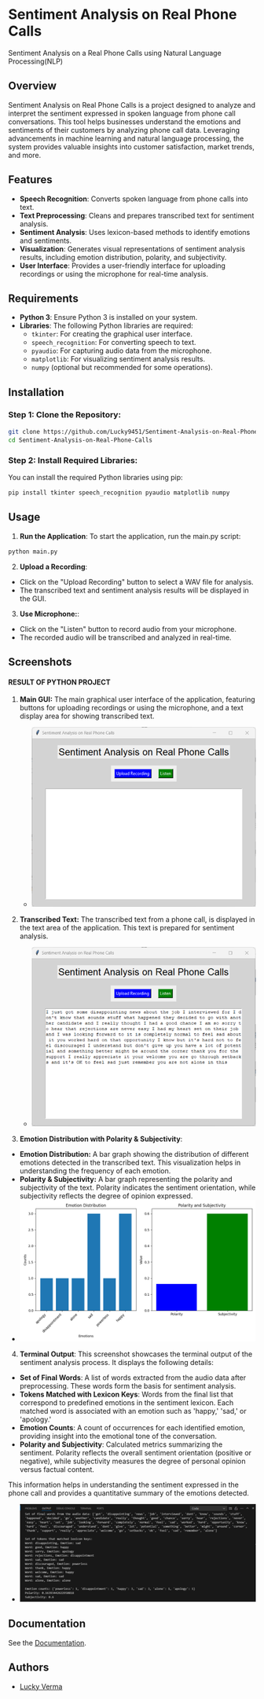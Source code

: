 
# Sentiment Analysis on Real Phone Calls

 Sentiment Analysis on a Real Phone Calls using Natural Language Processing(NLP)


## Overview
Sentiment Analysis on Real Phone Calls is a project designed to analyze and interpret the sentiment expressed in spoken language from phone call conversations. This tool helps businesses understand the emotions and sentiments of their customers by analyzing phone call data. Leveraging advancements in machine learning and natural language processing, the system provides valuable insights into customer satisfaction, market trends, and more.


## Features

- **Speech Recognition**: Converts spoken language from phone calls into text.
- **Text Preprocessing**: Cleans and prepares transcribed text for sentiment analysis.
- **Sentiment Analysis**: Uses lexicon-based methods to identify emotions and sentiments.
- **Visualization**: Generates visual representations of sentiment analysis results, including emotion distribution, polarity, and subjectivity.
- **User Interface**: Provides a user-friendly interface for uploading recordings or using the microphone for real-time analysis.


## Requirements

- **Python 3**: Ensure Python 3 is installed on your system.
- **Libraries**: The following Python libraries are required:
  - `tkinter`: For creating the graphical user interface.
  - `speech_recognition`: For converting speech to text.
  - `pyaudio`: For capturing audio data from the microphone.
  - `matplotlib`: For visualizing sentiment analysis results.
  - `numpy` (optional but recommended for some operations).
## Installation

### Step 1: Clone the Repository:

```bash
git clone https://github.com/Lucky9451/Sentiment-Analysis-on-Real-Phone-Calls.git
cd Sentiment-Analysis-on-Real-Phone-Calls
```

### Step 2: Install Required Libraries:

You can install the required Python libraries using pip:
```bash
pip install tkinter speech_recognition pyaudio matplotlib numpy
```
## Usage

1. **Run the Application**: 
To start the application, run the main.py script:
```bash
python main.py
```
2. **Upload a Recording**:
- Click on the "Upload Recording" button to select a WAV file for analysis.
- The transcribed text and sentiment analysis results will be displayed in the GUI.
3. **Use Microphone:**:
- Click on the "Listen" button to record audio from your microphone.
- The recorded audio will be transcribed and analyzed in real-time.
## Screenshots

#### RESULT OF PYTHON PROJECT

1. **Main GUI:** 
  The main graphical user interface of the application, featuring buttons for uploading recordings or using the microphone, and a text display area for showing transcribed text.
   - ![Opening Screen](Screenshots/Main_GUI.png)

2. **Transcribed Text:** 
The transcribed text from a phone call, is displayed in the text area of the application. This text is prepared for sentiment analysis.
   - ![Transcribed Text](Screenshots/Transcribted_Text.png)

3. **Emotion Distribution with Polarity & Subjectivity**: 
- **Emotion Distribution:** A bar graph showing the distribution of different emotions detected in the transcribed text. This visualization helps in understanding the frequency of each emotion.
- **Polarity & Subjectivity:** A bar graph representing the polarity and subjectivity of the text. Polarity indicates the sentiment orientation, while subjectivity reflects the degree of opinion expressed.
- ![Emotion Distribution with Polarity & Subjectivity](Screenshots/Emotion_Distribution_with_Polarity&Subjectivity.png)

4. **Terminal Output**: 
This screenshot showcases the terminal output of the sentiment analysis process. It displays the following details:
- **Set of Final Words**: A list of words extracted from the audio data after preprocessing. These words form the basis for sentiment analysis.
- **Tokens Matched with Lexicon Keys**: Words from the final list that correspond to predefined emotions in the sentiment lexicon. Each matched word is associated with an emotion such as 'happy,' 'sad,' or 'apology.'
- **Emotion Counts**: A count of occurrences for each identified emotion, providing insight into the emotional tone of the conversation.
- **Polarity and Subjectivity**: Calculated metrics summarizing the sentiment. Polarity reflects the overall sentiment orientation (positive or negative), while subjectivity measures the degree of personal opinion versus factual content.

This information helps in understanding the sentiment expressed in the phone call and provides a quantitative summary of the emotions detected.
   - ![Terminal Output](Screenshots/Terminal_Output.png)

## Documentation

See the [Documentation](https://drive.google.com/file/d/1vyeodnpzcMEisArf6NIEbN27_IWG1_7V/view?usp=sharing).


## Authors

- [Lucky Verma](https://github.com/Lucky9451)

